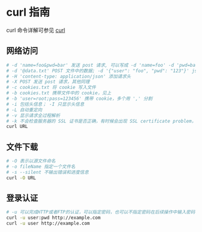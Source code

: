 # curl 指南
curl 命令详解可参见 [curl](https://jaywcjlove.gitee.io/linux-command/c/curl.html)

## 网络访问

```sh
# -d 'name=foo&pwd=bar' 发送 post 请求, 可以写成 -d 'name=foo' -d 'pwd=bar' 这种形式
# -d '@data.txt' POST 文件中的数据; -d '{"user": "foo", "pwd": "123"}' json 格式
# -H 'content-type: application/json' 添加请求头
# -X POST 发送 post 请求，其他同理
# -c cookies.txt 将 cookie 写入文件
# -b cookies.txt 携带文件中的 cookie，见上
# -b 'user=root;pass=123456' 携带 cookie，多个用 ',' 分割
# -i 包括头信息； -I 只显示头信息
# -L 自动重定向
# -v 显示请求全过程解析
# -k 不会检查服务器的 SSL 证书是否正确，有时候会出现 SSL certificate problem，可以加上此参数
curl URL
```

## 文件下载

```sh
# -O 表示以源文件命名
# -o fileName 指定一个文件名
# -s --silent 不输出错误和进度信息
curl -O URL
```

## 登录认证

```sh
# -u 可以完成HTTP或者FTP的认证，可以指定密码，也可以不指定密码在后续操作中输入密码
curl -u user:pwd http://example.com
curl -u user http://example.com
```

## 